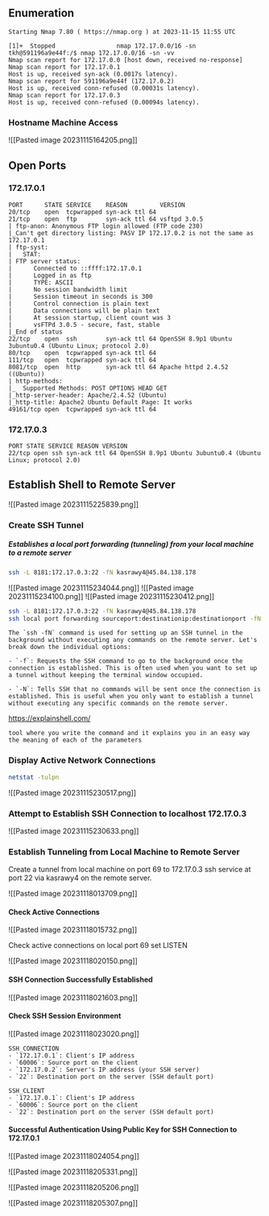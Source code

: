 ## Enumeration

```nmap 172.17.0.0/16 -sn
Starting Nmap 7.80 ( https://nmap.org ) at 2023-11-15 11:55 UTC

[1]+  Stopped                 nmap 172.17.0.0/16 -sn
tkh@591196a9e44f:/$ nmap 172.17.0.0/16 -sn -vv
Nmap scan report for 172.17.0.0 [host down, received no-response]
Nmap scan report for 172.17.0.1
Host is up, received syn-ack (0.0017s latency).
Nmap scan report for 591196a9e44f (172.17.0.2)
Host is up, received conn-refused (0.00031s latency).
Nmap scan report for 172.17.0.3
Host is up, received conn-refused (0.00094s latency).

```


### Hostname Machine Access

![[Pasted image 20231115164205.png]]
## Open Ports
### 172.17.0.1

```
PORT      STATE SERVICE    REASON         VERSION
20/tcp    open  tcpwrapped syn-ack ttl 64
21/tcp    open  ftp        syn-ack ttl 64 vsftpd 3.0.5
| ftp-anon: Anonymous FTP login allowed (FTP code 230)
|_Can't get directory listing: PASV IP 172.17.0.2 is not the same as 172.17.0.1
| ftp-syst: 
|   STAT: 
| FTP server status:
|      Connected to ::ffff:172.17.0.1
|      Logged in as ftp
|      TYPE: ASCII
|      No session bandwidth limit
|      Session timeout in seconds is 300
|      Control connection is plain text
|      Data connections will be plain text
|      At session startup, client count was 3
|      vsFTPd 3.0.5 - secure, fast, stable
|_End of status
22/tcp    open  ssh        syn-ack ttl 64 OpenSSH 8.9p1 Ubuntu 3ubuntu0.4 (Ubuntu Linux; protocol 2.0)
80/tcp    open  tcpwrapped syn-ack ttl 64
111/tcp   open  tcpwrapped syn-ack ttl 64
8081/tcp  open  http       syn-ack ttl 64 Apache httpd 2.4.52 ((Ubuntu))
| http-methods: 
|_  Supported Methods: POST OPTIONS HEAD GET
|_http-server-header: Apache/2.4.52 (Ubuntu)
|_http-title: Apache2 Ubuntu Default Page: It works
49161/tcp open  tcpwrapped syn-ack ttl 64
```

### 172.17.0.3

```
PORT STATE SERVICE REASON VERSION 
22/tcp open ssh syn-ack ttl 64 OpenSSH 8.9p1 Ubuntu 3ubuntu0.4 (Ubuntu Linux; protocol 2.0)
```


## Establish Shell to Remote Server

![[Pasted image 20231115225839.png]]

### Create SSH Tunnel
##### Establishes a local port forwarding (tunneling) from your local machine to a remote server
```bash
ssh -L 8181:172.17.0.3:22 -fN kasrawy4@45.84.138.178 
```

![[Pasted image 20231115234044.png]]
![[Pasted image 20231115234100.png]]
![[Pasted image 20231115230412.png]]
```bash
ssh -L 8181:172.17.0.3:22 -fN kasrawy4@45.84.138.178 
ssh local port forwarding sourceport:destinationip:destinationport -fN run in background through kasrawy4
```

```
The `ssh -fN` command is used for setting up an SSH tunnel in the background without executing any commands on the remote server. Let's break down the individual options:

- `-f`: Requests the SSH command to go to the background once the connection is established. This is often used when you want to set up a tunnel without keeping the terminal window occupied.
    
- `-N`: Tells SSH that no commands will be sent once the connection is established. This is useful when you only want to establish a tunnel without executing any specific commands on the remote server.
```


https://explainshell.com/
```
tool where you write the command and it explains you in an easy way the meaning of each of the parameters
```

### Display Active Network Connections

```bash
netstat -tulpn
```

![[Pasted image 20231115230517.png]]

### Attempt to Establish SSH Connection to localhost 172.17.0.3

![[Pasted image 20231115230633.png]]

### Establish Tunneling from Local Machine to Remote Server

Create a tunnel from local machine on port 69 to 172.17.0.3 ssh service at port 22 via kasrawy4 on the remote server.

![[Pasted image 20231118013709.png]]

#### Check Active Connections

![[Pasted image 20231118015732.png]]

Check active connections on local port 69 set LISTEN

![[Pasted image 20231118020150.png]]

#### SSH Connection Successfully Established

![[Pasted image 20231118021603.png]]

#### Check SSH Session Environment

![[Pasted image 20231118023020.png]]

```
SSH_CONNECTION
- `172.17.0.1`: Client's IP address
- `60006`: Source port on the client
- `172.17.0.2`: Server's IP address (your SSH server)
- `22`: Destination port on the server (SSH default port)
```

```
SSH_CLIENT
- `172.17.0.1`: Client's IP address
- `60006`: Source port on the client
- `22`: Destination port on the server (SSH default port)
```

#### Successful Authentication Using Public Key for SSH Connection to 172.17.0.1

![[Pasted image 20231118024054.png]]

![[Pasted image 20231118205331.png]]


![[Pasted image 20231118205206.png]]

![[Pasted image 20231118205307.png]]


